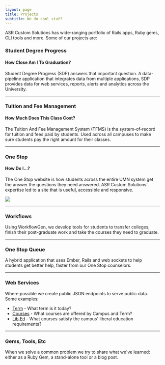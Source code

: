 ```yaml
---
layout: page
title: Projects
subtitle: We do cool stuff
---
```


ASR Custom Solutions has wide-ranging portfolio of Rails apps, Ruby gems, CLI tools and more. Some of our projects are:

### Student Degree Progress

#### How Close Am I To Graduation?

Student Degree Progress (SDP) answers that important question. A data-pipeline application that integrates data from multiple applications, SDP provides data for web services, reports, alerts and analytics across the University.

----

### Tuition and Fee Management

#### How Much Does This Class Cost?

The Tuition And Fee Management System (TFMS) is the system-of-record for tuition and fees paid by students. Used across all campuses to make sure students pay the right amount for their classes.

----

### One Stop

#### How Do I...?

The One Stop website is how students across the entire UMN system get the answer the questions they need answered. ASR Custom Solutions' expertise led to a site that is useful, accessible and responsive.

<img src="img/one_stop.jpg" />

----

### Workflows

Using WorkflowGen, we develop tools for students to transfer colleges, finish their post-graduate work and take the courses they need to graduate.

----

### One Stop Queue

A hybrid application that uses Ember, Rails and web sockets to help students get better help, faster from our One Stop counselors.

----

### Web Services

Where possible we create public JSON endpoints to serve public data. Some examples:

- [Term](http://terms.umn.edu/active/today) - What term is it today? 
- [Courses](https://courses.umn.edu/campuses/umnmo/terms/1175/courses.json) - What courses are offered by Campus and Term?
- [Lib Ed](http://liberal-education-courses.umn.edu/) - What courses satisfy the campus' liberal education requirements?

----

### Gems, Tools, Etc

When we solve a common problem we try to share what we've learned: either as a Ruby Gem, a stand-alone tool or a blog post.
